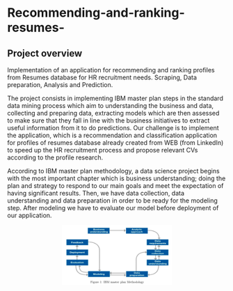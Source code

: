 # Recommending-and-ranking-resumes-
## Project overview
Implementation of an application for recommending and ranking profiles from Resumes database for HR recruitment needs.
Scraping, Data preparation, Analysis and Prediction.

The project consists in implementing IBM master plan steps in the standard data mining process
which aim to understanding the business and data, collecting and preparing data, extracting models which are then assessed to make sure that they fall in line with the business initiatives to extract useful information from it to do predictions. Our challenge
is to implement the application, which is a recommendation and
classification application for profiles of resumes database already created from WEB (from
LinkedIn) to speed up the HR recruitment process and propose relevant CVs according to the profile research.

According to IBM master plan methodology, a data science project begins with the most important chapter which is business understanding; doing the plan and strategy to respond to our main goals and meet the expectation of having significant results. Then, we have data collection, data understanding and data preparation in order to be ready for the modeling step. After modeling we have to evaluate our model before deployment of our application.</br>
<p align="center">
<img src="/images/1.png" alt="Alt text" title="Optional title" style="display: block; margin: 0 auto; max-width: 50%">
</p>
